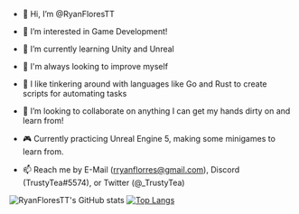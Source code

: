 - 👋 Hi, I’m @RyanFloresTT
  
- 👀 I’m interested in Game Development!
  
- 🌱 I’m currently learning Unity and Unreal
- 🚀 I'm always looking to improve myself
  
- 🔧 I like tinkering around with languages like Go and Rust to create scripts for automating tasks
- 💞️ I’m looking to collaborate on anything I can get my hands dirty on and learn from!

- 🎮 Currently practicing Unreal Engine 5, making some minigames to learn from.

- 📫 Reach me by E-Mail (rryanflorres@gmail.com), Discord (TrustyTea#5574), or Twitter (@_TrustyTea)
  
![RyanFloresTT's GitHub stats](https://github-readme-stats.vercel.app/api?username=RyanFloresTT&show_icons=true&theme=transparent) [![Top Langs](https://github-readme-stats.vercel.app/api/top-langs/?username=RyanFloresTT&layout=compact&theme=transparent&hide=shaderlab,HTML,hlsl,css,mdx)](https://github.com/RyanFloresTT/github-readme-stats)
